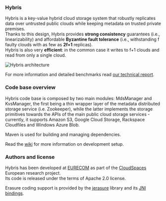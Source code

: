 ### Hybris

Hybris is a key-value hybrid cloud storage system that robustly replicates data over untrusted public clouds while keeping metadata on trusted private premises.  
Thanks to this design, Hybris provides **strong consistency** guarantees (i.e., linearizability) and affordable **Byzantine fault tolerance** (i.e., withstanding f faulty clouds with as few as **2f+1** replicas).  
Hybris is also very **efficient**: in the common case it writes to f+1 clouds and read from only a single cloud.

![Hybris architecture](https://raw.github.com/pviotti/hybris/master/doc/hybris-architecture.png)

For more information and detailed benchmarks read [our technical report](http://www.eurecom.fr/en/publication/4157).


### Code base overview

Hybris code base is composed by two main modules: MdsManager and KvsManager, 
the first being a thin wrapper layer of the metadata distributed storage service (i.e. Zookeeper),
while the latter implements the storage primitives towards the APIs of the main 
public cloud storage services - currently, it supports Amazon S3, 
Google Cloud Storage, Rackspace Cloudfiles and Windows Azure Blob.  

Maven is used for building and managing dependencies.  

Read the [wiki](https://github.com/pviotti/hybris/wiki/Development-Setup-How-To) for more information on development setup.


### Authors and license

Hybris has been developed at [EURECOM](http://www.eurecom.fr) as part of the [CloudSpaces](http://cloudspaces.eu/) European research project.  
Its code is released under the terms of Apache 2.0 license.  

Erasure coding support is provided by the [jerasure](http://web.eecs.utk.edu/~plank/plank/papers/CS-08-627.html) library and its [JNI bindings](https://github.com/jvandertil/Jerasure).
